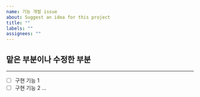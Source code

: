 ```yaml
---
name: 기능 개발 issue
about: Suggest an idea for this project
title: ""
labels: ""
assignees: ""
---
```


## 맡은 부분이나 수정한 부분

---

- [ ] 구현 기능 1
- [ ] 구현 기능 2 ...
